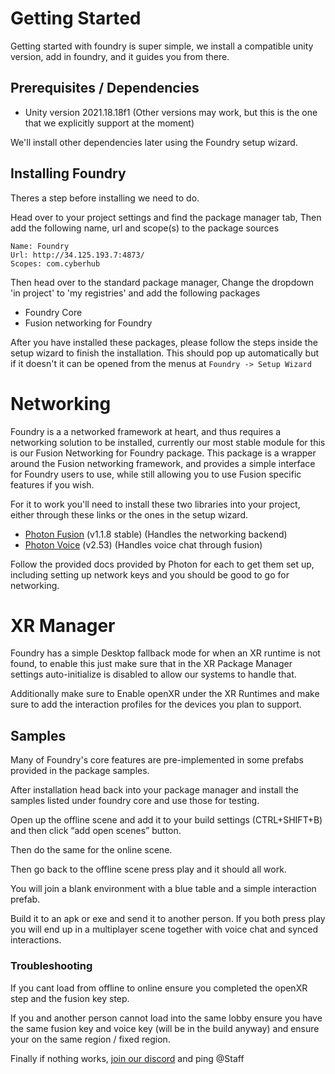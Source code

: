 # Getting Started
Getting started with foundry is super simple, we install a compatible unity version, add in foundry, and it guides you from there.

## Prerequisites / Dependencies
- Unity version 2021.18.18f1 (Other versions may work, but this is the one that we explicitly support at the moment)

We'll install other dependencies later using the Foundry setup wizard.

## Installing Foundry
Theres a step before installing we need to do.

Head over to your project settings and find the package manager tab, Then add the following name, url and scope(s)  to the package sources

```
Name: Foundry
Url: http://34.125.193.7:4873/
Scopes: com.cyberhub
```

Then head over to the standard package manager, Change the dropdown 'in project' to 'my registries' and add the following packages

* Foundry Core
* Fusion networking for Foundry

After you have installed these packages, please follow the steps inside the setup wizard to finish the installation. This should pop up automatically but if it doesn't it can be opened from the menus at `Foundry -> Setup Wizard`

# Networking
Foundry is a a networked framework at heart, and thus requires a networking solution to be installed, currently our most stable 
module for this is our Fusion Networking for Foundry package. This package is a wrapper around the Fusion networking framework, 
and provides a simple interface for Foundry users to use, while still allowing you to use Fusion specific features if you wish.

For it to work you'll need to install these two libraries into your project, either through these links or the ones in the setup wizard.
- [Photon Fusion](https://dashboard.photonengine.com/download/fusion/photon-fusion-1.1.8-f-725.unitypackage) (v1.1.8 stable) (Handles the networking backend)
- [Photon Voice](https://assetstore.unity.com/packages/tools/audio/photon-voice-2-130518) (v2.53) (Handles voice chat through fusion)

Follow the provided docs provided by Photon for each to get them set up, including setting up network keys and you should be good to go for networking.


# XR Manager
Foundry has a simple Desktop fallback mode for when an XR runtime is not found, to enable this just make sure that in the XR Package Manager settings auto-initialize is disabled to allow our systems to handle that.

Additionally make sure to Enable openXR under the XR Runtimes and make sure to add the interaction profiles for the devices you plan to support.

## Samples
Many of Foundry's core features are pre-implemented in some prefabs provided in the package samples.

After installation head back into your package manager and install the samples listed under foundry core and use those for testing.

Open up the offline scene and add it to your build settings (CTRL+SHIFT+B) and then click “add open scenes” button.

Then do the same for the online scene.

Then go back to the offline scene press play and it should all work.

You will join a blank environment with a blue table and a simple interaction prefab.

Build it to an apk or exe and send it to another person. If you both press play you will end up in a multiplayer scene together with voice chat and synced interactions.


### Troubleshooting

If you cant load from offline to online ensure you completed the openXR step and the fusion key step.

If you and another person cannot load into the same lobby ensure you have the same fusion key and voice key (will be in the build anyway) and ensure your on the same region / fixed region.

Finally if nothing works, [join our discord](https://discord.gg/tnMu5HRU4m) and ping @Staff 
